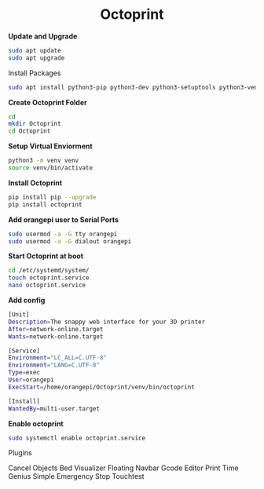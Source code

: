 <div align="center">
<h1>Octoprint</h1>
</div>

**Update and Upgrade**

```bash
sudo apt update
sudo apt upgrade
```

Install Packages
```bash
sudo apt install python3-pip python3-dev python3-setuptools python3-venv git libyaml-dev build-essential
```

**Create Octoprint Folder**

```bash
cd
mkdir Octoprint
cd Octoprint
```

**Setup Virtual Enviorment**

```bash
python3 -m venv venv
source venv/bin/activate
```


**Install Octoprint**

```bash
pip install pip --upgrade
pip install octoprint
```

**Add orangepi user to Serial Ports**

```bash
sudo usermod -a -G tty orangepi
sudo usermod -a -G dialout orangepi
```


**Start Octoprint at boot**


```bash
cd /etc/systemd/system/
touch octoprint.service
nano octoprint.service
```

**Add config**

```bash
[Unit]
Description=The snappy web interface for your 3D printer
After=network-online.target
Wants=network-online.target

[Service]
Environment="LC_ALL=C.UTF-8"
Environment="LANG=C.UTF-8"
Type=exec
User=orangepi
ExecStart=/home/orangepi/Octoprint/venv/bin/octoprint

[Install]
WantedBy=multi-user.target
```

**Enable octoprint**

```bash
sudo systemctl enable octoprint.service
```
Plugins

Cancel Objects
Bed Visualizer
Floating Navbar
Gcode Editor
Print Time Genius
Simple Emergency Stop
Touchtest
